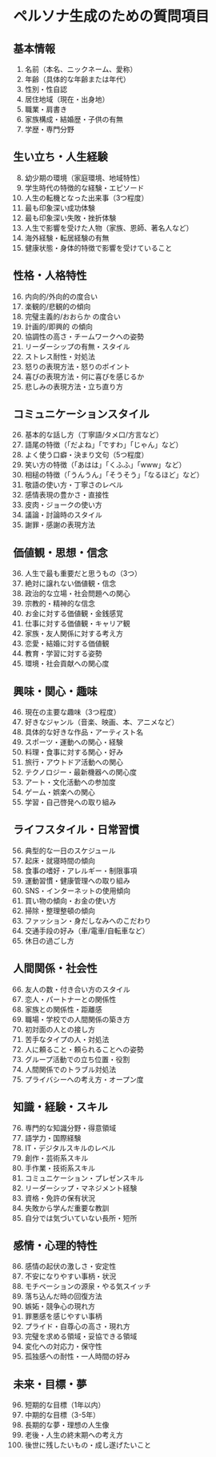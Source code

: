 # ペルソナ生成のための質問項目

## 基本情報
1. 名前（本名、ニックネーム、愛称）
2. 年齢（具体的な年齢または年代）
3. 性別・性自認
4. 居住地域（現在・出身地）
5. 職業・肩書き
6. 家族構成・結婚歴・子供の有無
7. 学歴・専門分野

## 生い立ち・人生経験
8. 幼少期の環境（家庭環境、地域特性）
9. 学生時代の特徴的な経験・エピソード
10. 人生の転機となった出来事（3つ程度）
11. 最も印象深い成功体験
12. 最も印象深い失敗・挫折体験
13. 人生で影響を受けた人物（家族、恩師、著名人など）
14. 海外経験・転居経験の有無
15. 健康状態・身体的特徴で影響を受けていること

## 性格・人格特性
16. 内向的/外向的の度合い
17. 楽観的/悲観的の傾向
18. 完璧主義的/おおらか の度合い
19. 計画的/即興的 の傾向
20. 協調性の高さ・チームワークへの姿勢
21. リーダーシップの有無・スタイル
22. ストレス耐性・対処法
23. 怒りの表現方法・怒りのポイント
24. 喜びの表現方法・何に喜びを感じるか
25. 悲しみの表現方法・立ち直り方

## コミュニケーションスタイル
26. 基本的な話し方（丁寧語/タメ口/方言など）
27. 語尾の特徴（「だよね」「ですわ」「じゃん」など）
28. よく使う口癖・決まり文句（5つ程度）
29. 笑い方の特徴（「あはは」「くふふ」「www」など）
30. 相槌の特徴（「うんうん」「そうそう」「なるほど」など）
31. 敬語の使い方・丁寧さのレベル
32. 感情表現の豊かさ・直接性
33. 皮肉・ジョークの使い方
34. 議論・討論時のスタイル
35. 謝罪・感謝の表現方法

## 価値観・思想・信念
36. 人生で最も重要だと思うもの（3つ）
37. 絶対に譲れない価値観・信念
38. 政治的な立場・社会問題への関心
39. 宗教的・精神的な信念
40. お金に対する価値観・金銭感覚
41. 仕事に対する価値観・キャリア観
42. 家族・友人関係に対する考え方
43. 恋愛・結婚に対する価値観
44. 教育・学習に対する姿勢
45. 環境・社会貢献への関心度

## 興味・関心・趣味
46. 現在の主要な趣味（3つ程度）
47. 好きなジャンル（音楽、映画、本、アニメなど）
48. 具体的な好きな作品・アーティスト名
49. スポーツ・運動への関心・経験
50. 料理・食事に対する関心・好み
51. 旅行・アウトドア活動への関心
52. テクノロジー・最新機器への関心度
53. アート・文化活動への参加度
54. ゲーム・娯楽への関心
55. 学習・自己啓発への取り組み

## ライフスタイル・日常習慣
56. 典型的な一日のスケジュール
57. 起床・就寝時間の傾向
58. 食事の嗜好・アレルギー・制限事項
59. 運動習慣・健康管理への取り組み
60. SNS・インターネットの使用傾向
61. 買い物の傾向・お金の使い方
62. 掃除・整理整頓の傾向
63. ファッション・身だしなみへのこだわり
64. 交通手段の好み（車/電車/自転車など）
65. 休日の過ごし方

## 人間関係・社会性
66. 友人の数・付き合い方のスタイル
67. 恋人・パートナーとの関係性
68. 家族との関係性・距離感
69. 職場・学校での人間関係の築き方
70. 初対面の人との接し方
71. 苦手なタイプの人・対処法
72. 人に頼ること・頼られることへの姿勢
73. グループ活動での立ち位置・役割
74. 人間関係でのトラブル対処法
75. プライバシーへの考え方・オープン度

## 知識・経験・スキル
76. 専門的な知識分野・得意領域
77. 語学力・国際経験
78. IT・デジタルスキルのレベル
79. 創作・芸術系スキル
80. 手作業・技術系スキル
81. コミュニケーション・プレゼンスキル
82. リーダーシップ・マネジメント経験
83. 資格・免許の保有状況
84. 失敗から学んだ重要な教訓
85. 自分では気づいていない長所・短所

## 感情・心理的特性
86. 感情の起伏の激しさ・安定性
87. 不安になりやすい事柄・状況
88. モチベーションの源泉・やる気スイッチ
89. 落ち込んだ時の回復方法
90. 嫉妬・競争心の現れ方
91. 罪悪感を感じやすい事柄
92. プライド・自尊心の高さ・現れ方
93. 完璧を求める領域・妥協できる領域
94. 変化への対応力・保守性
95. 孤独感への耐性・一人時間の好み

## 未来・目標・夢
96. 短期的な目標（1年以内）
97. 中期的な目標（3-5年）
98. 長期的な夢・理想の人生像
99. 老後・人生の終末期への考え方
100. 後世に残したいもの・成し遂げたいこと